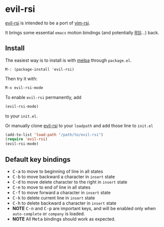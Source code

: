 # evil-rsi

[evil-rsi] is intended to be a port of [vim-rsi].

It brings some essential `emacs` motion bindings (and potentially
[RSI]...) back.

## Install

The easiest way is to install is with
[melpa](http://melpa.milkbox.net/#/getting-started) through `package.el`.

```emacs-lisp
M-: (package-install 'evil-rsi)
```

Then try it with:

```lisp
M-x evil-rsi-mode
```

To enable `evil-rsi` permanently, add

```lisp
(evil-rsi-mode)
```

to your `init.el`.

Or manually clone [evil-rsi] to your `loadpath` and add those
line to `init.el`

```lisp
(add-to-list 'load-path "/path/to/evil-rsi")
(require 'evil-rsi)
(evil-rsi-mode)
```


## Default key bindings

- <kbd>C-a</kbd> to move to beginning of line in all states
- <kbd>C-b</kbd> to move backward a character in `insert` state
- <kbd>C-d</kbd> to move delete character to the right in `insert` state
- <kbd>C-e</kbd> to move to end of line in all states
- <kbd>C-f</kbd> to move forward a character in `insert` state
- <kbd>C-k</kbd> to delete current line in `insert` state
- <kbd>C-h</kbd> to delete backward a character in `insert` state
- **NOTE** <kbd>C-n</kbd> and <kbd>C-p</kbd> are important keys, and
  will be enabled only when `auto-complete` or `company` is loaded.
- **NOTE** All <kbd>Meta</kbd> bindings should work as expected.


[evil-rsi]: https://github.com/linktohack/evil-rsi
[evil-mode]: https://gitorious.org/evil/pages/Home
[vim-rsi]: https://github.com/tpope/vim-rsi
[tpope]: https://github.com/tpope
[RSI]: http://www.emacswiki.org/emacs/RepeatedStrainInjury
